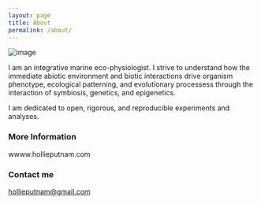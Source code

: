 ```yaml
---
layout: page
title: About
permalink: /about/
---
```


![image](https://github.com/hputnam/Putnam_Lab_Notebook/tree/master/images/HolliePutnam.jpg)

I am an integrative marine eco-physiologist. I strive to understand how the immediate abiotic environment and biotic interactions drive organism phenotype,  ecological patterning, and evolutionary processess through the interaction of symbiosis, genetics, and epigenetics. 

I am dedicated to open, rigorous, and reproducible experiments and analyses.

### More Information

wwww.hollieputnam.com

### Contact me

[hollieputnam@gmail.com](mailto:hollieputnam@gmail.com)